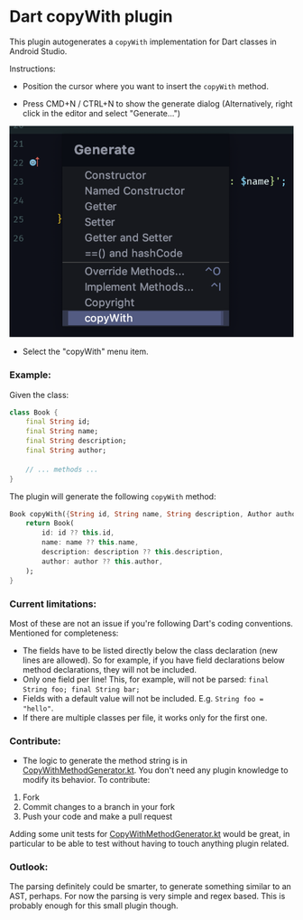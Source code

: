 # Dart copyWith plugin

This plugin autogenerates a `copyWith` implementation for Dart classes in Android Studio.

Instructions:

- Position the cursor where you want to insert the  `copyWith` method.

- Press CMD+N / CTRL+N to show the generate dialog (Alternatively, right click in the editor and select "Generate...")

![ScreenShot](img/screenshot.png)

- Select the "copyWith" menu item.

### Example:

Given the class:

```dart
class Book {
    final String id;
    final String name;
    final String description;
    final String author;
    
    // ... methods ...
}
```

The plugin will generate the following `copyWith` method:

```dart
Book copyWith({String id, String name, String description, Author author}) {
    return Book(
        id: id ?? this.id,
        name: name ?? this.name,
        description: description ?? this.description,
        author: author ?? this.author,
    );
}
```

### Current limitations:

Most of these are not an issue if you're following Dart's coding conventions. Mentioned for completeness:

- The fields have to be listed directly below the class declaration (new lines are allowed). So for example, if you have field declarations below method declarations, they will not be included.
- Only one field per line! This, for example, will not be parsed: `final String foo; final String bar;`
- Fields with a default value will not be included. E.g. `String foo = "hello"`.
- If there are multiple classes per file, it works only for the first one.

### Contribute:

- The logic to generate the method string is in [CopyWithMethodGenerator.kt](https://github.com/i-schuetz/dart_copy_with_plugin/blob/master/src/main/kotlin/action/CopyWithMethodGenerator.kt). You don't need any plugin knowledge to modify its behavior. To contribute:
1. Fork
2. Commit changes to a branch in your fork
3. Push your code and make a pull request
    
Adding some unit tests for [CopyWithMethodGenerator.kt](https://github.com/i-schuetz/dart_copy_with_plugin/blob/master/src/main/kotlin/action/CopyWithMethodGenerator.kt) would be great, in particular to be able to test without having to touch anything plugin related.

### Outlook:

The parsing definitely could be smarter, to generate something similar to an AST, perhaps. For now the parsing is very simple and regex based. This is probably enough for this small plugin though.
